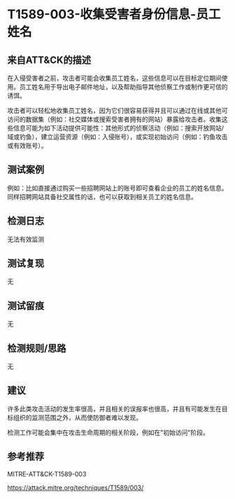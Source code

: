 # T1589-003-收集受害者身份信息-员工姓名

## 来自ATT&CK的描述

在入侵受害者之前，攻击者可能会收集员工姓名，这些信息可以在目标定位期间使用。员工姓名用于导出电子邮件地址，以及帮助指导其他侦察工作或制作更可信的诱饵。

攻击者可以轻松地收集员工姓名，因为它们很容易获得并且可以通过在线或其他可访问的数据集（例如：社交媒体或搜索受害者拥有的网站）暴露给攻击者。收集这些信息可能为如下活动提供可能性：其他形式的侦察活动（例如：搜索开放网站/域或钓鱼），建立运营资源（例如：入侵账号），或实现初始访问（例如：钓鱼攻击或有效账号）。

## 测试案例

例如：比如直接通过购买一些招聘网站上的账号即可查看企业的员工的姓名信息。同样招聘网站具备社交属性的话，也可以获取到相关员工的姓名信息。

## 检测日志

无法有效监测

## 测试复现

无

## 测试留痕

无

## 检测规则/思路

无

## 建议

许多此类攻击活动的发生率很高，并且相关的误报率也很高，并且有可能发生在目标组织的监测范围之外，从而使防御者难以发现。

检测工作可能会集中在攻击生命周期的相关阶段，例如在"初始访问"阶段。

## 参考推荐

MITRE-ATT&CK-T1589-003

<https://attack.mitre.org/techniques/T1589/003/>

